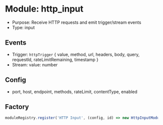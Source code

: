 # Module: http_input

- Purpose: Receive HTTP requests and emit trigger/stream events
- Type: input

## Events
- Trigger: `httpTrigger` { value, method, url, headers, body, query, requestId, rateLimitRemaining, timestamp }
- Stream: value: number

## Config
- port, host, endpoint, methods, rateLimit, contentType, enabled

## Factory
```ts
moduleRegistry.register('HTTP Input', (config, id) => new HttpInputModule(config as any, id));
```
